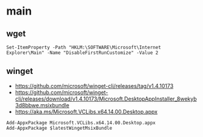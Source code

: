# main

## wget
```
Set-ItemProperty -Path "HKLM:\SOFTWARE\Microsoft\Internet Explorer\Main" -Name "DisableFirstRunCustomize" -Value 2
```

## winget
- https://github.com/microsoft/winget-cli/releases/tag/v1.4.10173
- https://github.com/microsoft/winget-cli/releases/download/v1.4.10173/Microsoft.DesktopAppInstaller_8wekyb3d8bbwe.msixbundle
- https://aka.ms/Microsoft.VCLibs.x64.14.00.Desktop.appx

```
Add-AppxPackage Microsoft.VCLibs.x64.14.00.Desktop.appx
Add-AppxPackage $latestWingetMsixBundle
```
